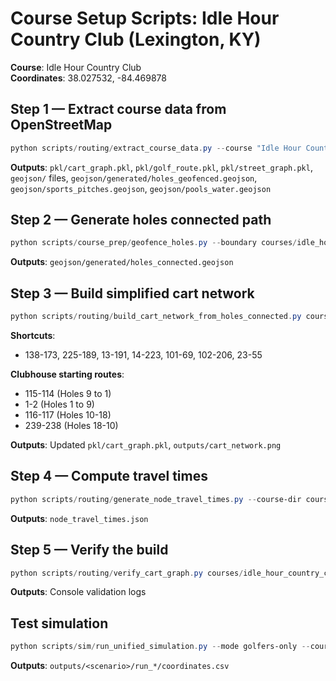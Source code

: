 # Course Setup Scripts: Idle Hour Country Club (Lexington, KY)

**Course**: Idle Hour Country Club  
**Coordinates**: 38.027532, -84.469878

## Step 1 — Extract course data from OpenStreetMap
```powershell
python scripts/routing/extract_course_data.py --course "Idle Hour Country Club" --clubhouse-lat 38.027532 --clubhouse-lon -84.469878 --include-streets --street-buffer 750 --course-buffer 100 --include-sports-pitch --pitch-radius-yards 200 --include-water --water-radius-yards 200 --output-dir courses/idle_hour_country_club
```

**Outputs**: `pkl/cart_graph.pkl`, `pkl/golf_route.pkl`, `pkl/street_graph.pkl`, `geojson/` files, `geojson/generated/holes_geofenced.geojson`, `geojson/sports_pitches.geojson`, `geojson/pools_water.geojson`

## Step 2 — Generate holes connected path
```powershell
python scripts/course_prep/geofence_holes.py --boundary courses/idle_hour_country_club/geojson/course_polygon.geojson --holes courses/idle_hour_country_club/geojson/holes.geojson --generated_dir generated
```

**Outputs**: `geojson/generated/holes_connected.geojson`

## Step 3 — Build simplified cart network
```powershell
python scripts/routing/build_cart_network_from_holes_connected.py courses/idle_hour_country_club --save-png outputs/cart_network.png --shortcuts "138-173,225-189,13-191,14-223,101-69,102-206,23-55" --clubhouse-routes "115-114,1-2,116-117,239-238"
```

**Shortcuts**: 
- 138-173, 225-189, 13-191, 14-223, 101-69, 102-206, 23-55

**Clubhouse starting routes**:
- 115-114 (Holes 9 to 1)
- 1-2 (Holes 1 to 9) 
- 116-117 (Holes 10-18)
- 239-238 (Holes 18-10)

**Outputs**: Updated `pkl/cart_graph.pkl`, `outputs/cart_network.png`

## Step 4 — Compute travel times
```powershell
python scripts/routing/generate_node_travel_times.py --course-dir courses/idle_hour_country_club --speed 2.68
```

**Outputs**: `node_travel_times.json`

## Step 5 — Verify the build
```powershell
python scripts/routing/verify_cart_graph.py courses/idle_hour_country_club
```

**Outputs**: Console validation logs

## Test simulation
```powershell
python scripts/sim/run_unified_simulation.py --mode golfers-only --course-dir courses/idle_hour_country_club --groups-count 12 --first-tee 08:00 --groups-interval-min 12 --num-runs 1 --open-viewer
```

**Outputs**: `outputs/<scenario>/run_*/coordinates.csv`
